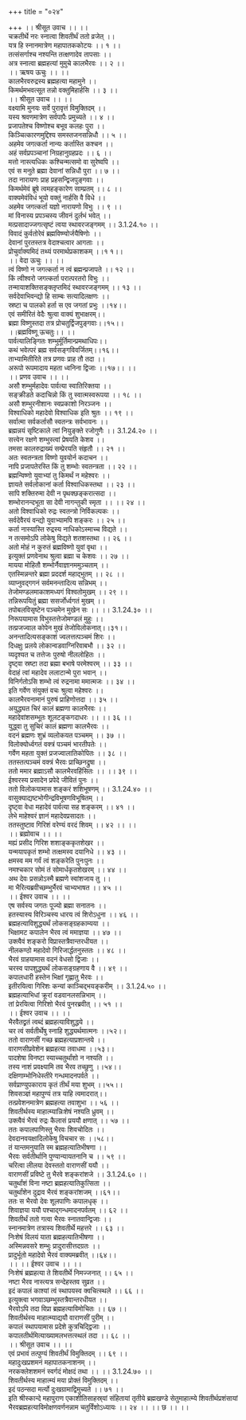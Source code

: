 +++
title = "०२४"

+++
।। श्रीसूत उवाच ।। ।।  
चक्रतीर्थे नरः स्नात्वा शिवतीर्थं ततो व्रजेत् ।।  
यत्र हि स्नानमात्रेण महापातककोटयः ।। १ ।।  
तत्संसर्गाश्च नश्यन्ति तत्क्षणादेव तापसाः ।।  
अत्र स्नात्वा ब्रह्महत्यां मुमुचे कालभैरवः ।। २ ।।  
।। ऋषय ऊचुः ।। ।।  
कालभैरवरुद्रस्य ब्रह्महत्या महामुने ।।  
किमर्थमभवत्सूत तन्नो वक्तुमिहार्हसि ।। ३ ।।  
।। श्रीसूत उवाच ।। ।।  
वक्ष्यामि मुनयः सर्वे पुरावृत्तं विमुक्तिदम् ।।  
यस्य श्रवणमात्रेण सर्वपापैः प्रमुच्यते ।। ४ ।।  
प्रजापतेश्च विष्णोश्च बभूव कलहः पुरा ।।  
किञ्चित्कारणमुद्दिश्य समस्तजनसन्निधौ ।। ५ ।।  
अहमेव जगत्कर्ता नान्यः कर्तास्ति कश्चन ।।  
अहं सर्वप्रपञ्चानां निग्रहानुग्रहप्रदः ।। ६ ।।  
मत्तो नास्त्यधिकः कश्चिन्मत्समो वा सुरेष्वपि ।।  
एवं स मनुते ब्रह्मा देवानां सन्निधौ पुरा ।। ७ ।।  
तदा नारायणः प्राह प्रहसन्द्विजपुङ्गवाः ।।  
किमर्थमेवं ब्रूषे त्वमहङ्कारेण साम्प्रतम् ।। ८ ।।  
वाक्यमेवंविधं भूयो वक्तुं नार्हसि वै विधे ।।  
अहमेव जगत्कर्ता यज्ञो नारायणो विभुः ।। ९ ।।  
मां विनास्य प्रपञ्चस्य जीवनं दुर्लभं भवेत् ।।  
मत्प्रसादाज्जगत्सृष्टं त्वया स्थावरजङ्गमम् ।। 3.1.24.१० ।।  
विवादं कुर्वतोरेवं ब्रह्मविष्ण्वोर्जयैषिणोः ।।  
देवानां पुरतस्तत्र वेदाश्चत्वार आगताः ।।  
प्रोचुर्वाक्यमिदं तथ्यं परमार्थप्रकाशकम् ।।१ १।।  
।। वेदा ऊचुः ।। ।।  
त्वं विष्णो न जगत्कर्ता न त्वं ब्रह्मन्प्रजापते ।। १२ ।।  
किं त्वीश्वरो जगत्कर्ता परात्परतरो विभुः ।।  
तन्मायाशक्तिसङ्क्लृप्तमिदं स्थावरजङ्गमम् ।। १३ ।।  
सर्वदेवाभिवन्द्यो हि साम्बः सत्यादिलक्षणः ।।  
स्रष्टा च पालको हर्ता स एव जगतां प्रभुः ।।१४।।  
एवं समीरितं वेदैः श्रुत्वा वाक्यं शुभाक्षरम्।।  
ब्रह्मा विष्णुस्तदा तत्र प्रोचतुर्द्विजपुङ्गवाः।।१५।।  
।।ब्रह्मविष्णू ऊचतुः।। ।।  
पार्वत्यालिङ्गितः शम्भुर्मूर्तिमान्प्रमथाधिपः।।  
कथं भवेत्परं ब्रह्म सर्वसङ्गविवर्जितम्।।१६।।  
ताभ्यामितीरिते तत्र प्रणवः प्राह तौ तदा ।।  
अरूपो रूपमादाय महता ध्वनिना द्विजाः ।।१७।। ।।  
।। प्रणव उवाच ।। ।।  
असौ शम्भुर्महादेवः पार्वत्या स्वातिरिक्तया ।।  
सङ्क्रीडते कदाचिन्नो किं तु स्वात्मस्वरूपया ।। १८ ।।  
असौ शम्भुरनीशानः स्वप्रकाशो निरञ्जनः ।।  
विश्वाधिको महादेवो विश्वाधिक इति श्रुतः ।। १९ ।।  
सर्वात्मा सर्वकर्तासौ स्वतन्त्रः सर्वभावनः ।।  
ब्रह्मन्नयं सृष्टिकाले त्वां नियुङ्क्ते रजोगुणैः ।। 3.1.24.२० ।।  
सत्त्वेन रक्षणे शम्भुस्त्वां प्रेषयति केशव ।।  
तमसा कालरुद्राख्यं सम्प्रेरयति संहृतौ ।। २१ ।।  
अतः स्वतन्त्रता विष्णो युवयोर्न कदाचन ।।  
नापि प्रजापतेरस्ति किं तु शम्भोः स्वतन्त्रता ।। २२ ।।  
ब्रह्मन्विष्णो युवाभ्यां तु किमर्थं न महेश्वरः ।।  
ज्ञायते सर्वलोकानां कर्ता विश्वाधिकस्तथा ।। २३ ।।  
सापि शक्तिरुमा देवी न पृथक्छङ्करात्सदा ।।  
शम्भोरानन्दभूता सा देवी नागन्तुकी स्मृता ।। ।। २४ ।।  
अतो विश्वाधिको रुद्रः स्वतन्त्रो निर्विकल्पकः ।।  
सर्वदेवैरयं वन्द्यो युवाभ्यामपि शङ्करः ।। २५ ।।  
कर्ता नास्यास्ति रुद्रस्य नाधिकोऽस्माच्च विद्यते ।।  
न तत्समोऽपि लोकेषु विद्यते शतशस्तथा ।। २६ ।।  
अतो मोहं न कुरुतं ब्रह्मविष्णो युवां वृथा ।।  
इत्युक्तं प्रणवेनाथ श्रुत्वा ब्रह्मा च केशवः ।। २७ ।।  
मायया मोहितौ शम्भोर्नैवाज्ञानममुञ्चताम् ।।  
एतस्मिन्नन्तरे ब्रह्मा प्रददर्श महाद्भुतम् ।। २८ ।।  
व्याप्नुवद्गगनं सर्वमनन्तादित्य सन्निभम् ।।  
तेजोमण्डलमाकाशमध्यगं विश्वतोमुखम् ।। २९ ।।  
तन्निरूपयितुं ब्रह्मा ससर्जोर्ध्वगतं मुखम् ।।  
तपोबलविसृष्टेन पञ्चमेन मुखेन सः ।। ।। 3.1.24.३० ।।  
निरूपयामास विभुस्तत्तेजोमण्डलं मुहुः ।।  
तत्प्रजज्वाल कोपेन मुखं तेजोविलोकनात्।।३१।।  
अनन्तादित्यसङ्काशं ज्वलत्तत्पञ्चमं शिरः ।।  
दिधक्षुः प्रलये लोकान्वडवाग्निरिवाबभौ ।। ३२ ।।  
व्यदृश्यत च तत्तेजः पुरुषो नीललोहितः ।।  
दृष्ट्वा स्रष्टा तदा ब्रह्मा बभाषे परमेश्वरम् ।। ३३ ।।  
वेदाहं त्वां महादेव ललाटान्मे पुरा भवान् ।।  
विनिर्गतोऽसि शम्भो त्वं रुद्रनामा ममात्मजः ।। ३४ ।।  
इति गर्वेण संयुक्तं वचः श्रुत्वा महेश्वरः ।।  
कालभैरवनामानं पुरुषं प्राहिणोत्तदा ।। ३५ ।।  
अयुद्ध्यत चिरं कालं ब्रह्मणा कालभैरवः ।।  
महादेवांशसम्भूतः शूलटङ्कगदाधरः ।। ।। ३६ ।।  
युद्ध्वा तु सुचिरं कालं ब्रह्मणा कालभैरवः ।।  
वदनं ब्रह्मणः शुभ्रं व्यलोकयत पञ्चमम् ।। ३७ ।।  
विलोक्योर्ध्वगतं वक्त्रं पञ्चमं भारतीपतेः ।।  
गर्वेण महता युक्तं प्रजज्वालातिकोपितः ।। ३८ ।।  
ततस्तत्पञ्चमं वक्त्रं भैरवः प्राच्छिनद्रुषा ।।  
ततो ममार ब्रह्माऽसौ कालभैरवहिंसितः ।। ।। ३९ ।।  
ईश्वरस्य प्रसादेन प्रपेदे जीवितं पुनः ।।  
ततो विलोकयामास शङ्करं शशिभूषणम् ।। 3.1.24.४० ।।  
वासुक्याद्यष्टभोगीन्द्रविभूषणविभूषितम् ।।  
दृष्ट्वा वेधा महादेवं पार्वत्या सह शङ्करम् ।। ४१ ।।  
लेभे माहेश्वरं ज्ञानं महादेवप्रसादतः ।।  
ततस्तुष्टाव गिरिशं वरेण्यं वरदं शिवम् ।। ४२ ।। ।।  
।। ब्रह्मोवाच ।। ।।  
मह्यं प्रसीद गिरिश शशाङ्ककृतशेखर ।।  
यन्मयापकृतं शम्भो तत्क्षमस्व दयानिधे ।। ४३ ।।  
क्षमस्व मम गर्वं त्वं शङ्करेति पुनःपुनः ।।  
नमश्चकार सोमं तं सोमार्धकृतशेखरम् ।। ४४ ।।  
अथ देवः प्रसन्नोऽस्मै ब्रह्मणे स्वांशजाय तु ।।  
मा भैरित्यब्रवीच्छम्भुर्भैरवं चाभ्यभाषत ।। ४५ ।।  
।। ईश्वर उवाच ।। ।।  
एष सर्वस्य जगतः पूज्यो ब्रह्मा सनातनः ।।  
हतस्यास्य विरिञ्चस्य धारय त्वं शिरोऽधुना ।। ४६ ।।  
ब्रह्महत्याविशुद्ध्यर्थं लोकसङ्ग्रहकाम्यया ।।  
भिक्षामट कपालेन भैरव त्वं ममाज्ञया ।। ४७ ।।  
उक्त्वैवं शङ्करो विप्रास्तत्रैवान्तरधीयत ।।  
नीलकण्ठो महादेवो गिरिजार्द्धतनुस्ततः ।। ४८ ।।  
भैरवं ग्राहयामास वदनं वेधसो द्विजाः ।।  
चरस्व पापशुद्ध्यर्थं लोकसङ्ग्रहणाय वै ।। ४९ ।।  
कपालधारी हस्तेन भिक्षां गृह्णातु भैरवः ।।  
इतीरयित्वा गिरिशः कन्यां काञ्चिद्भयङ्करीम् ।। 3.1.24.५० ।।  
ब्रह्महत्याभिधां क्रूरां वडवानलसन्निभाम् ।।  
तां प्रेरयित्वा गिरिशो भैरवं पुनरब्रवीत् ।। ५१ ।।  
।। ईश्वर उवाच ।। ।।  
भैरवैतद्व्रतं त्वब्दं ब्रह्महत्याविशुद्धये ।।  
चर त्वं सर्वतीर्थेषु स्नाहि शुद्ध्यर्थमात्मनः ।।५२।।  
ततो वाराणसीं गच्छ ब्रह्महत्याप्रशान्तये ।।  
वाराणसीप्रवेशेन ब्रह्महत्या तवाधमा ।।५३।।  
पादशेषा विनष्टा स्याच्चतुर्थांशो न नश्यति ।।  
तस्य नाशं प्रवक्ष्यामि तव भैरव तच्छुणु ।।५४।।  
दक्षिणाम्भोनिधेस्तीरे गन्धमादनपर्वते ।।  
सर्वप्राण्युपकाराय कृतं तीर्थं मया शुभम् ।।५५।।  
शिवसञ्ज्ञं महापुण्यं तत्र याहि त्वमादरात्।।  
तत्प्रवेशनमात्रेण ब्रह्महत्या तवाशुभा ।। ५६ ।।  
शिवतीर्थस्य माहात्म्यान्निःशेषं नश्यति ध्रुवम् ।।  
उक्त्वैवं भैरवं रुद्रः कैलासं प्रययौ क्षणात् ।। ५७ ।।  
ततः कपालपाणिस्तु भैरवः शिवचोदितः ।।  
देवदानवयक्षादिलोकेषु विचचार सः ।।५८।।  
तं यान्तमनुयाति स्म ब्रह्महत्यातिभीषणा ।।  
भैरवः सर्वतीर्थानि पुण्यान्यायतनानि च ।। ५९ ।।  
चरित्वा लीलया देवस्ततो वाराणसीं ययौ ।।  
वाराणसीं प्रविष्टे तु भैरवे शङ्करांशजे ।। 3.1.24.६० ।।  
चतुर्थांशं विना नष्टा ब्रह्महत्यातिकुत्सिता ।।  
चतुर्थांशेन दुद्राव भैरवं शङ्करांशजम् ।।६१।।  
ततः स भैरवो देवः शूलपाणिः कपालधृक् ।।  
शिवाज्ञया ययौ पश्चाद्गन्धमादनपर्वतम् ।। ६२ ।।  
शिवतीर्थं ततो गत्वा भैरवः स्नातवान्द्विजाः ।।  
स्नानमात्रेण तत्रास्य शिवतीर्थे महत्तरे ।। ६३ ।।  
निःशेषं विलयं याता ब्रह्महत्यातिभीषणा ।।  
अस्मिन्नवसरे शम्भुः प्रादुरासीत्तदग्रतः ।।  
प्रादुर्भूतो महादेवो भैरवं वाक्यमब्रवीत् ।।६४।।  
।। ।। ईश्वर उवाच ।। ।।  
निःशेषं ब्रह्महत्या ते शिवतीर्थे निमज्जनात् ।। ६५ ।।  
नष्टा भैरव नास्त्यत्र सन्देहस्तव सुव्रत ।।  
इदं कपालं काश्यां त्वं स्थापयस्व क्वचित्स्थले ।। ६६ ।।  
इत्युक्त्वा भगवाञ्छम्भुस्तत्रैवान्तरधीयत ।।  
भैरवोऽपि तदा विप्रा ब्रह्महत्याविमोचितः ।। ६७ ।।  
शिवतीर्थस्य माहात्म्याद्ययौ वाराणसीं पुरीम् ।।  
कपालं स्थापयामास प्रदेशे कुत्रचिद्द्विजाः ।।  
कपालतीर्थमित्याख्यामलभत्तत्स्थलं तदा ।। ६८ ।।  
।। श्रीसूत उवाच ।। ।।  
एवं प्रभावं तत्पुण्यं शिवतीर्थं विमुक्तिदम् ।। ६९ ।।  
महादुःखप्रशमनं महापातकनाशनम् ।।  
नरकक्लेशशमनं स्वर्गदं मोक्षदं तथा ।। ।। 3.1.24.७० ।।  
शिवतीर्थस्य माहात्म्यं मया प्रोक्तं विमुक्तिदम् ।।  
इदं पठन्सदा मर्त्यो दुःखग्रामाद्विमुच्यते ।। ७१ ।।  
इति श्रीस्कान्दे महापुराण एकाशीतिसाहस्र्यां संहितायां तृतीये ब्रह्मखण्डे सेतुमाहात्म्ये शिवतीर्थप्रशंसायां भैरवब्रह्महत्याविमोक्षणवर्णनन्नाम चतुर्विंशोऽध्यायः ।। २४ ।। ।। छ ।। ।।